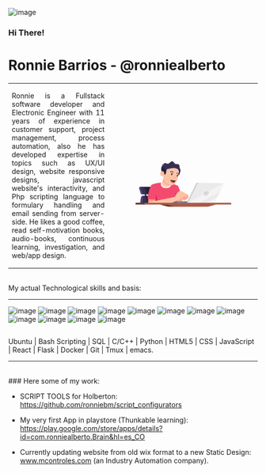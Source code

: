 <img width="50px" src="https://raw.githubusercontent.com/MartinHeinz/MartinHeinz/master/wave.gif" alt="image"> <h3>Hi There!<h3>

# Ronnie Barrios - @ronniealberto

<table align="center">
  <tbody>
        <tr>
            <td align="left" width="40%">
                <p align="justify">Ronnie is a Fullstack software developer and Electronic Engineer with 11 years of experience in customer support, project management, process automation, also he has developed expertise in topics such as UX/UI design, website responsive designs, javascript website's interactivity, and Php scripting language to formulary handling and email sending from server-side. He likes a good coffee, read self-motivation books, audio-books, continuous learning, investigation, and web/app design.</p>
            </td>
            <td align="center" width="60%">
                <img width="120%" src="https://github.com/ronniebm/ronniebm/blob/master/img/animated04.gif" alt="image">
            </td>
        </tr>
    </tbody>
</table>


<br>
My actual Technological skills and basis:

---
<table>
<tbody>
    <tr>
        <tc><img width="50px" src="https://image.winudf.com/v2/image1/Y29tLnJlYWN0aWNvbnNfaWNvbl8xNTkzNjM2ODQwXzA3NA/icon.png?w=170&fakeurl=1" alt="image"></td>
        <tc><img width="48px" src="https://cdn.iconscout.com/icon/free/png-512/node-js-1174925.png" alt="image"></td>
        <tc><img width="48px" src="https://image.flaticon.com/icons/png/512/377/377272.png" alt="image"></td>
        <tc><img width="48px" src="https://icons.iconarchive.com/icons/martz90/circle/512/ubuntu-icon.png" alt="image"></td>
        <tc><img width="46px" src="https://upload-icon.s3.us-east-2.amazonaws.com/uploads/icons/png/8804286661557996995-512.png" alt="image"></td>
        <tc><img width="46px" src="https://cdn4.iconfinder.com/data/icons/iconsimple-programming/512/css-512.png" alt="image"></td>
        <tc><img width="48px" src="https://icon-library.com/images/javascript-icon-png/javascript-icon-png-23.jpg" alt="image"></td>
        <tc><img width="50px" src="https://cdn3.iconfinder.com/data/icons/logos-and-brands-adobe/512/267_Python-512.png" alt="image"></td>
        <tc><img width="53px" src="https://cdn.iconscout.com/icon/free/png-512/c-programming-569564.png" alt="image"></td>
        <tc><img width="50px" src="https://www.shareicon.net/data/2016/07/10/119368_app_512x512.png" alt="image"></td>
        <tc><img width="52px" src="https://upload.wikimedia.org/wikipedia/commons/thumb/3/3f/Git_icon.svg/1024px-Git_icon.svg.png" alt="image"></td>
        <tc><img width="50px" src="https://image.flaticon.com/icons/png/512/906/906324.png" alt="image"></td>
    </tr>
</tbody>
</table>
Ubuntu | Bash Scripting | SQL | C/C++ | Python | HTML5 | CSS | JavaScript | React | Flask | Docker | Git | Tmux | emacs.
<br>    

---
<br>
### Here some of my work:

- SCRIPT TOOLS for Holberton:  
   https://github.com/ronniebm/script_configurators

- My very first App in playstore (Thunkable learning):  
   https://play.google.com/store/apps/details?id=com.ronniealberto.Brain&hl=es_CO

- Currently updating website from old wix format to a new Static Design:  
   www.mcontroles.com (an Industry Automation company).

<!--
**ronniebm/ronniebm** is a ✨ _special_ ✨ repository because its `README.md` (this file) appears on your GitHub profile.

<img src="https://github.com/ronniebm/ronniebm/blob/master/img/animated04.gif" alt="image">

Here are some ideas to get you started:

- 🔭 I’m currently working on ...
- 🌱 I’m currently learning ...
- 👯 I’m looking to collaborate on ...
- 🤔 I’m looking for help with ...
- 💬 Ask me about ...
- 📫 How to reach me: ...
- 😄 Pronouns: ...
- ⚡ Fun fact: ...
-->
